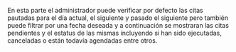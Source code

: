 En esta parte el administrador puede verificar por defecto las citas pautadas para el día actual, el siguiente y pasado el siguiente pero también puede filtrar por una fecha deseada y a continuación se mostraran las citas pendientes y el estatus de las mismas incluyendo si han sido ejecutadas, canceladas o están todavía agendadas entre otros.